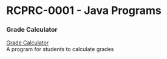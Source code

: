 # RCPRC-0001 - Java Programs

### Grade Calculator
[Grade Calculator](/gradeCalculator/README.md)<br>
A program for students to calculate grades
